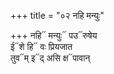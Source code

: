 +++
title = "०२ नहि मन्युः"

+++
नहि᳓ मन्युः᳓ पउ᳓रुषेय  
ई᳓शे हि᳓ वः प्रियजात  
तुव᳓म् इ᳓द् असि क्ष᳓पावान्